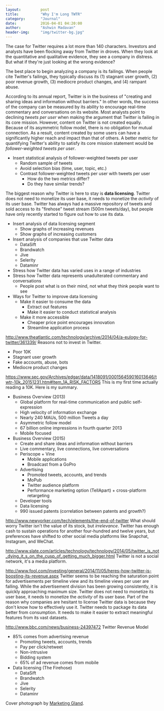 ```yaml
---
layout:			post
title:			"Why I'm Long TWTR"
category:		"Journal"
date:			2016-04-01 04:20:00
author:			"Ashwin Madavan"
header-img:		"img/twitter-bg.jpg"
---
```


The case for Twitter requires a lot more than 140 characters. Investors and analysts have been flocking away from Twitter in droves. When they look at the quantitative and qualitative evidence, they see a company in distress. But what if they're just looking at the wrong evidence? 

The best place to begin analyzing a company is its failings. When people cite Twitter's failings, they typically discuss its (1) stagnant user growth, (2) poor revenue growth, (3) mediocre product changes, and (4) rampant abuse.

According to its annual report, Twitter is in the business of "creating and sharing ideas and information without barriers." In other words, the success of the company can be measured by its ability to encourage real-time commentary and conversations on its website. Most analysts point to declining *tweets per user* when making the argument that Twitter is failing in its core mission. However, content on Twitter is not created equally. Because of its asymmetric follow model, there is no obligation for mutual connection. As a result, content created by some users can have a significantly higher reach and impact than that of others. A better metric for quantifying Twitter's ability to satisfy its core mission statement would be *follower-weighted tweets per user*.

- Insert statistical analysis of follower-weighted tweets per user
	- Random sample of tweets
	- Avoid selection bias (time, user, topic, etc.)
	- Contrast follower-weighted tweets per user with tweets per user
		- How do the two metrics differ?
		- Do they have similar trends?

The biggest reason why Twitter is here to stay is **data licensing**. Twitter does not need to monetize its user base, it needs to monetize the *activity* of its user base. Twitter has always had a massive repository of tweets and sold access to its "firehose" tweet stream (500m tweets/day), but people have only recently started to figure out how to use its data.

- Insert analysis of data licensing segment
	- Show graphs of increasing revenues
	- Show graphs of increasing customers
- Insert analysis of companies that use Twitter data
	- DataSift
	- Brandwatch
	- Jive
	- Selerity
	- Dataminr
- Stress how Twitter data has varied uses in a range of industries
- Stress how Twitter data represents unadulterated commentary and conversations
	- People post what is on their mind, not what they think people want to see
- Ways for Twitter to improve data licensing
	- Make it easier to consume the data
		- Extract out features
		- Make it easier to conduct statistical analysis
	- Make it more accessible
		- Cheaper price point encourages innovation
		- Streamline application process

http://www.theatlantic.com/technology/archive/2014/04/a-eulogy-for-twitter/361339/
Reasons not to invest in Twitter.
- Poor 10K
- Stagnant user growth
- Fake accounts, abuse, bots
- Mediocre product changes

https://www.sec.gov/Archives/edgar/data/1418091/000156459016013646/twtr-10k_20151231.htm#Item_1A_RISK_FACTORS
This is my first time actually reading a 10K. Here is my summary.
- Business Overview (2013)
	- Global platform for real-time communication and public self-expression
	- High velocity of information exchange
	- Nearly 240 MAUs, 500 million Tweets a day
	- Asymmetric follow model
	- 67 billion online impressions in fourth quarter 2013
	- Mobile focused
- Business Overview (2015)
	- Create and share ideas and information without barriers
	- Live commentary, live connections, live conversations
	- Periscope + Vine
		- Mobile applications
		- Broadcast from a  GoPro
	- Advertising
		- Promoted tweets, accounts, and trends
		- MoPub
		- Twitter audience platform
		- Performance marketing option (TellApart) + cross-platform retargeting
	- Developer tools
	- Data licensing
	- 990 issued patents (correlation between patents and growth?)

http://www.newyorker.com/tech/elements/the-end-of-twitter
What should worry Twitter isn't the value of its stock, but *irrelevance*. Twitter has enough cash to sustain operations for another four-hundred and twelve years, but preferences have shifted to other social media platforms like Snapchat, Instagram, and WeChat.

http://www.slate.com/articles/technology/technology/2014/05/twitter_is_not_dying_it_s_on_the_cusp_of_getting_much_bigger.html
Twitter is not a social network, it's a media platform.

http://www.fool.com/investing/general/2014/11/05/heres-how-twitter-is-boosting-its-revenue.aspx
Twitter seems to be reaching the saturation point for advertisements per timeline view and its timeline views per user are falling. While the advertisement division has been growing consistently, it is quickly approaching maximum size. Twitter does not need to monetize its user base, it needs to monetize the *activity* of its user base. Part of the reason why companies are hesitant to license Twitter data is because they don't know how to effectively use it. Twitter needs to package its data better from consumption. It needs to make it easier to extract meaningful features from its vast datasets.

http://www.bbc.com/news/business-24397472
Twitter Revenue Model
- 85% comes from advertising revenue
	- Promoting tweets, accounts, trends
	- Pay per click/retweet
	- Non-intrusive
	- Bidding system
	- 65% of ad revenue comes from mobile
- Data licensing (The Firehose)
	- DataSift
	- Brandwatch
	- Jive
	- Selerity
	- Dataminr

Cover photograph by [Marketing Gland](http://marketingland.com/wp-content/ml-loads/2014/07/twitter-bird-fade-1920.jpg).
